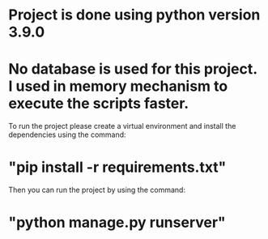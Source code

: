 # Project is done using python version 3.9.0

# No database is used for this project. I used in memory mechanism to execute the scripts faster.

To run the project please create a virtual environment and install the dependencies using the command:
 # "pip install -r requirements.txt"
  
Then you can run the project by using the command:
 # "python manage.py runserver"
